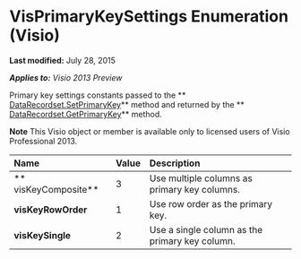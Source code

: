 
# VisPrimaryKeySettings Enumeration (Visio)

 **Last modified:** July 28, 2015

 _**Applies to:** Visio 2013 Preview_

Primary key settings constants passed to the  ** [DataRecordset.SetPrimaryKey](5ec125ff-b4a8-abcb-0d9d-140e97de6db2.md)** method and returned by the ** [DataRecordset.GetPrimaryKey](4f056424-4668-7859-5ed1-bd28a051ddc0.md)** method.


 **Note**  This Visio object or member is available only to licensed users of Visio Professional 2013.



|**Name**|**Value**|**Description**|
|:-----|:-----|:-----|
| ** visKeyComposite**|3|Use multiple columns as primary key columns.|
| **visKeyRowOrder**|1|Use row order as the primary key.|
| **visKeySingle**|2|Use a single column as the primary key column.|

